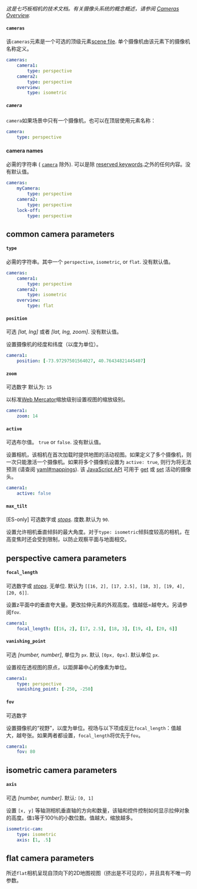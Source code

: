 *这是七巧板相机的技术文档。有关摄像头系统的概念概述，请参阅 [Cameras Overview](../Overviews/Cameras-Overview.md).*

#### `cameras`

该`cameras`元素是一个可选的顶级元素[scene file](../Overviews/Scene-File.md). 单个摄像机由该元素下的摄像机名称定义。
```yaml
cameras:
    camera1:
        type: perspective
    camera2:
        type: perspective
    overview:
        type: isometric
```

##### `camera`
`camera`如果场景中只有一个摄像机，也可以在顶层使用元素名称：

```yaml
camera:
    type: perspective
```

#### camera names
必需的字符串 ( [`camera`](cameras.md#camera) 除外). 可以是除 [reserved keywords](yaml.md#reserved-keywords).之外的任何内容。没有默认值。

```yaml
cameras:
    myCamera:
        type: perspective
    camera2:
        type: perspective
    lock-off:
        type: perspective
```
## common camera parameters

#### `type`
必需的字符串。其中一个 `perspective`, `isometric`, or `flat`. 没有默认值。
```yaml
cameras:
    camera1:
        type: perspective
    camera2:
        type: isometric
    overview:
        type: flat
```

#### `position`
可选 _[lat, lng]_ 或者 _[lat, lng, zoom]_. 没有默认值。

设置摄像机的经度和纬度（以度为单位）。
```yaml
camera1:
    position: [-73.97297501564027, 40.76434821445407]
```

#### `zoom`
可选数字 默认为: `15`

以标准[Web Mercator](http://en.wikipedia.org/wiki/Web_Mercator)缩放级别设置视图的缩放级别。

```yaml
camera1:
    zoom: 14
```

#### `active`
可选布尔值。 `true` or `false`. 没有默认值。

设置相机，该相机在首次加载时提供地图的活动视图。如果定义了多个摄像机，则一次只能激活一个摄像机。如果将多个摄像机设置为 `active: true`, 则行为将无法预测 (请查阅 [yaml#mappings](yaml.md#mappings)). 该 [JavaScript API](../API-Reference/Javascript-API.md) 可用于 [get](../API-Reference/Javascript-API.md#getactivecamera) 或 [set](../API-Reference/Javascript-API.md#setactivecamera_string_-camera) 活动的摄像头。

```yaml
camera1:
    active: false
```

#### `max_tilt`
[ES-only] 可选数字或 _[stops](yaml.md#stops)_. 度数.默认为 `90`. 

设置允许相机垂直倾斜的最大角度。对于`type: isometric`倾斜度较高的相机，在高变焦时还会受到限制，以防止观察平面与地面相交。

## perspective camera parameters

#### `focal_length`
可选数字或 _[stops](yaml.md#stops)_. 无单位. 默认为 `[[16, 2], [17, 2.5], [18, 3], [19, 4], [20, 6]]`.

设置z平面中的垂直夸大量。更改拉伸元素的外观高度。值越低=越夸大。另请参阅`fov`.

```yaml
camera1:
    focal_length: [[16, 2], [17, 2.5], [18, 3], [19, 4], [20, 6]]
```
#### `vanishing_point`
可选 _[number, number]_, 单位为 `px`. 默认 `[0px, 0px]`. 默认单位 `px`.

设置视在透视图的原点，以距屏幕中心的像素为单位。

```yaml
camera1:
    type: perspective
    vanishing_point: [-250, -250]
```

#### `fov`
可选数字

设置摄像机的“视野”，以度为单位。视场与以下项成反比`focal_length`：值越大，越夸张。如果两者都设置，`focal_length`将优先于`fov`。

```yaml
camera1:
    fov: 80
```

## isometric camera parameters

#### `axis`
可选 _[number, number]_. 默认: `[0, 1]`

设置 `[x, y]` 等轴测相机垂直轴的方向和数量，该轴和控件控制如何显示拉伸对象的高度。值`1`等于100％的小数位数。值越大，缩放越多。

```yaml
isometric-cam:
    type: isometric
    axis: [1, .5]
```

## flat camera parameters

所述`flat`相机呈现自顶向下的2D地图视图（挤出是不可见的），并且具有不唯一的参数。
